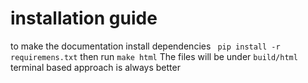 # installation guide    
to make the documentation 
install dependencies
`` pip install -r requiremens.txt``
then run `` make html ``
The files will be under ``build/html``
terminal based approach is always better 
